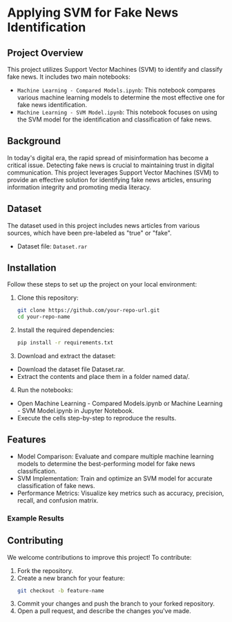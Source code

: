# Applying SVM for Fake News Identification

## Project Overview

This project utilizes Support Vector Machines (SVM) to identify and classify fake news. It includes two main notebooks:

- `Machine Learning - Compared Models.ipynb`: This notebook compares various machine learning models to determine the most effective one for fake news identification.
- `Machine Learning - SVM Model.ipynb`: This notebook focuses on using the SVM model for the identification and classification of fake news.

## Background

In today's digital era, the rapid spread of misinformation has become a critical issue. Detecting fake news is crucial to maintaining trust in digital communication. This project leverages Support Vector Machines (SVM) to provide an effective solution for identifying fake news articles, ensuring information integrity and promoting media literacy.

## Dataset

The dataset used in this project includes news articles from various sources, which have been pre-labeled as "true" or "fake".

- Dataset file: `Dataset.rar`

## Installation

Follow these steps to set up the project on your local environment:

1. Clone this repository:
   ```bash
   git clone https://github.com/your-repo-url.git
   cd your-repo-name
2. Install the required dependencies:
   ```bash
   pip install -r requirements.txt
3. Download and extract the dataset:
- Download the dataset file Dataset.rar.
- Extract the contents and place them in a folder named data/.
4. Run the notebooks:
- Open Machine Learning - Compared Models.ipynb or Machine Learning - SVM Model.ipynb in Jupyter Notebook.
- Execute the cells step-by-step to reproduce the results.

## Features
- Model Comparison: Evaluate and compare multiple machine learning models to determine the best-performing model for fake news classification.
- SVM Implementation: Train and optimize an SVM model for accurate classification of fake news.
- Performance Metrics: Visualize key metrics such as accuracy, precision, recall, and confusion matrix.

### Example Results

## Contributing
We welcome contributions to improve this project! To contribute:

1. Fork the repository.
2. Create a new branch for your feature:
   ```bash
   git checkout -b feature-name
3. Commit your changes and push the branch to your forked repository.
4. Open a pull request, and describe the changes you've made.
